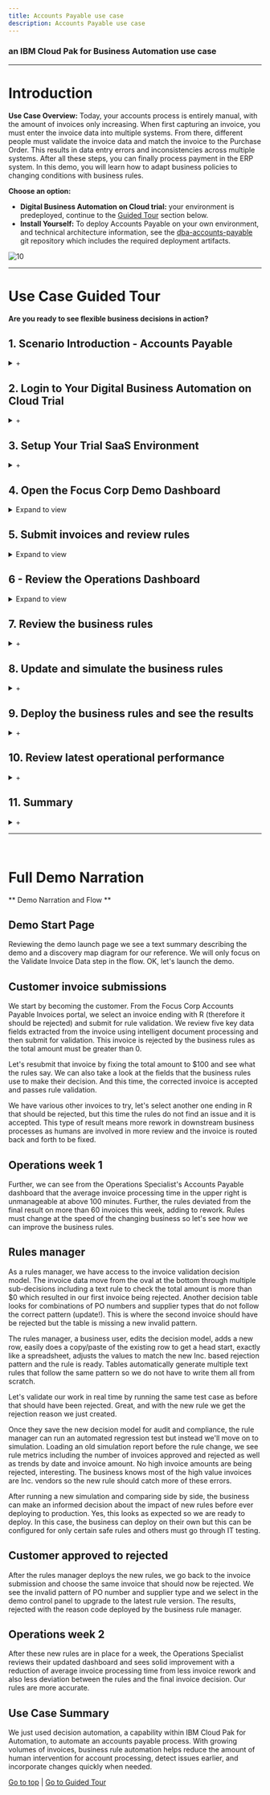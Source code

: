 ```yaml
---
title: Accounts Payable use case
description: Accounts Payable use case
---
```


### an IBM Cloud Pak for Business Automation use case

***

# Introduction

**Use Case Overview:** Today, your accounts process is entirely manual, with the amount of invoices only increasing. When first capturing an invoice, you must enter the invoice data into multiple systems. From there, different people must validate the invoice data and match the invoice to the Purchase Order. This results in data entry errors and inconsistencies across multiple systems. After all these steps, you can finally process payment in the ERP system. In this demo, you will learn how to adapt business policies to changing conditions with business rules.

**Choose an option:**

  * **Digital Business Automation on Cloud trial:** your environment is predeployed, continue to the [Guided Tour](#use-case-guided-tour) section below.
  * **Install Yourself:** To deploy Accounts Payable on your own environment, and technical architecture information, see the <a href="https://github.com/ibm-cloud-architecture/dba-accounts-payable.git" target="_blank">dba-accounts-payable</a> git repository which includes the required deployment artifacts.

 ![10](./images/Slide2.png)

***

# Use Case Guided Tour

**Are you ready to see flexible business decisions in action?**

## 1. Scenario Introduction - Accounts Payable
<details markdown="1">
<summary>+</summary>

<Row>
<Column colLg={5} colMd={5}>

**Demo Video**

<ArticleCard
    color="dark"
    title="Demo Video - Accounts Payable Invoice Validation"
    subTitle="In this demo, you will learn how to adapt business policies to changing conditions with business rules"
    href="http://ibm.biz/cp4ba-accounts-payable-video"
    actionIcon="arrowRight"
    color="dark"
    >

![](./images/accountsPayableThumbnail.png)

</ArticleCard>
</Column>
<Column colLg={7} colMd={7}>

**Demo Outline**

[Full Demo Narration](#full-demo-narration)

1. Use Case Overview
1. Focus Corp Demo Dashboard review
1. Customer persona

    1. Submit rejected invoice
    1. Turn on decision labels, fix $0 and submit approved
    1. Submit invoice that should be rejected, but is approved
1. Operations Specialist persona

    1. Week 1 dashboard
1. Rule Manager persona

    1. Decision model review
    1. Review $0 total amount text rule and Validate PO Against Supplier table
    1. Create new branch
    1. Add a new row in the table for IN / Inc scenario
    1. Validate
    1. Simulate rules and compare with original simulation report
    1. Deploy new version

1. Customer persona

    1. Turn on new rule version
    1. Same invoice is correctly rejected

1. Operations Specialist persona

    1. Week 2 dashboard

1. Use case review and value of decision services


</Column>
</Row>
<Row>
<Column colLg={4} colMd={4}>

**Discovery Map**

![1](./images/accountsPayableInvoiceValidation_map.png)

</Column>
<Column colLg={6} colMd={6}>
 </Column>
</Row>

[Go to top](#introduction) | [Go to Guided Tour](#use-case-guided-tour)

</details>

## 2. Login to Your Digital Business Automation on Cloud Trial
<details markdown="1">
<summary>+</summary>

Login to your Digital Business Automation on Cloud trial <a href="http://automationcloud.ibm.com" target="_blank">here</a> to access your portal.
<br/>
Don't have a trial yet? <a href="https://www.ibm.com/account/reg/us-en/signup?formid=urx-45706" target="_blank">Sign up</a> to get started or see the <a href="https://github.com/ibm-cloud-architecture/dba-accounts-payable.git" target="_blank">dba-accounts-payable</a> git repository to deploy on your own platform.

 ![10](./images/Slide3.png)

[Go to top](#introduction) | [Go to Guided Tour](#use-case-guided-tour)

</details>

## 3. Setup Your Trial SaaS Environment
<details markdown="1">
<summary>+</summary>


First time in your trial environment?  Here are some recommended setup steps to get the best experience!

**IMPORTANT - Assign Your Roles**

You will need to make sure you have the correct roles to use the environment.

1. Open the menu in the upper left.
1. Under **Administer subscriptions**, click **Access management**.
1. Locate or search for your user and ensure all environments (Development and so on) are activated.
1. Click the pencil icon on the right side of your user row and ensure at least the required roles are selected.
1. Optionally add all adinistrator roles as appropriate.

<Row>
<Column colLg={4} colMd={4}>

**Required Roles**

![2](./images/required-roles.png)
</Column>
<Column colLg={4} colMd={4}>

**All Administrator Roles**

![2](./images/all-admin-roles.png)

</Column>
</Row>

### Setup Decision Center Business Console Servers

You may need to setup new servers in the Decision Center Administation console to deploy and execute decisions.  For more information, please see <a href="https://www.ibm.com/support/pages/node/6410818" target="_blank">this page</a>.

### Setup your Process Portal

It is recommended to make the Focus Corp Demo Dashboard your default dashboard.

1. Log in to your **Process Portal** environment.
1. Under Dashboards click **Show more...** and click the icon next to **Focus Corp Demo Dashboard** and click the star icon.
1. Drag the right-side handle of that dashboard row to the top so this will load when you start Process Portal.

### Personalize your Process Portal

* Click the **Edit Profile** link in the upper left
* Add a picture
* Set notification settings as desired


[Go to top](#introduction) | [Go to Guided Tour](#use-case-guided-tour)

</details>

## 4. Open the Focus Corp Demo Dashboard
<details markdown="1">
<summary>Expand to view</summary>

1. Open the menu in the upper left
2. Select **Production** and then **Run**
3. Click the **Process Portal** tile
4. Wait for the portal to load in a new browser window/tab

 ![11](./images/Slide4.png)

5. On the left menu, under the **Dashboards**, click **Show more/less…**
6. Click **Focus Corp Demos Dashboard**
7. Wait for the dashboard to load on the right

 ![12](./images/Slide5.png)

Start by reviewing the available demos, they all represent an entry point to business automation so you can easily get started.

 ![13](./images/Slide6.png)


When ready, click the green **Accounts Payable** button to launch the demo.


[Go to top](#introduction) | [Go to Guided Tour](#use-case-guided-tour)

</details>

## 5. Submit invoices and review rules
<details markdown="1">
<summary>Expand to view</summary>

#### Be your customer!

<br/>
You are now a customer with an invoice to submit for payment and you want to make sure it is valid.  What do you experience?
As a customer, you want to be paid for your services on time and make sure you are doing your part to submit valid invoice data.  Clear and consistent business rules ensure you know what you need to do.

 ![13](./images/Slide8.png)


1. Check the tabs to learn more about the demo
    1. **Storyboard Outline**
    1. **Demo Discovery Map**

 ![13](./images/Slide9.png)

2. Navigate to the **Launch the Demo** tab and then click on the picture of the **Customer**

 ![13](./images/Slide10.png)

3. Use the drop down to select the first invoice ending in **101R**.

> NOTE: invoices ending in R should be rejected and A should be approved

 ![13](./images/Slide11.png)


4. Click **Validate Invoice** to see the results, the invoice is rejected
5. If you want, you can read the reason code and resubmit the invoice to fix the error
6. Choose to **Submit Another Invoice**
7. Select the invoice ending in **105R**
3. At the bottom, expand the **Demo Control Panel**
4. Turn on the decision labels to see which data is used to make the decision
5. Submit the invoice and see that it is not rejected as expected which leads to rework in downstream business processes

 ![13](./images/Slide12.png)


[Go to top](#introduction) | [Go to Guided Tour](#use-case-guided-tour)

</details>

## 6 - Review the Operations Dashboard
<details markdown="1">
<summary>Expand to view</summary>

<br/>
You are now a Focus Corp employee, first an Operations Specialist and later a Rule Manager.  Time to see how invoice validation works.


1. Navigate back to the Focus Corp Demos Dashboard browser window/tab
2. Click on **Week 1** under the picture of the **Operations Specialist**
3. Login to the **Insights Dashboard**

> NOTE: If this is your FIRST TIME, your password may not work; go back to the SaaS portal, mouse over your name in the upper right and click Set Password.  Once complete, come back and login to the Open Distro for Elasticsearch / Kibana.

 ![13](./images/Slide13.png)


4. Review the Week 1 dashboard metrics and note the following:
    1. Average invoice processing time is unmanageable at above 100 minutes
    1. The rules deviated from the final result on more than 60 invoices this week


 ![13](./images/Slide14.png)


[Go to top](#introduction) | [Go to Guided Tour](#use-case-guided-tour)

</details>

## 7. Review the business rules
<details markdown="1">
<summary>+</summary>


Continuing as the Focus Corp Rule Manager, how can you adapt your rules to reduce rework and process invoices faster with less exceptions?
<br/>
Rule Managers can adjust rules, validate and simulate the decision service and deploy quickly and easily.
1. Navigate back to the Focus Corp Demos Dashboard browser window/tab
2. Click the picture of the **Rule Manager**
3. Click **Validate Invoice** followed by **main** to open the decision model
4. Review the decision model, green ovals are input data and blue boxes are decisions, each with their own business logic leading to the **Final Result** decision


 ![13](./images/Slide15.png)


5. Click the blue **Validate PO against Supplier** decision node
6. On the left pane, scroll to the bottom and click to open the **Validate PO against Supplier** logic
7. Review the decision table and note there is no row addressing Inc. suppliers.


 ![13](./images/Slide16.png)


[Go to top](#introduction) | [Go to Guided Tour](#use-case-guided-tour)

</details>

## 8. Update and simulate the business rules
<details markdown="1">
<summary>+</summary>

1. At the upper left, click **Validate Invoice**
2. On the left, just above **main**, click the plus icon
3. Create a new branch name using a unique phrase such as your name, ensure **main** is the parent branch and click **Create**


 ![13](./images/Slide18.png)


4. On the upper right, click the pencil to edit the decision model
5. Open the same **Validate PO against Supplier** decision node and table
6. Right click on the row number for row 3 and select **Insert row** -> **Below**
7. Enter values in the new row 4 to look for **IN** when suppliers are **Inc** type as pictured

> NOTE: you can copy and paste cells as you would in a spreadsheet editor


 ![13](./images/Slide19.png)


8. On the upper right, Save and Close when done editing the rules


In the full lifecycle, a Rule Manager runs validations and test suites before deploying the rules, if you wish, explore by clicking Validate on the left side of the editor or selecting the Tests tab at the top to run the test suite provided.


9. Click the **Simulations** tab and **Simulations** sub tab
10. Place the mouse over the **Accounts Payable Simulation** and click the run icon on the right
11. After clicking **OK**, you will see the simulation running with a spinning status icon
12. Once a checkmark appears, place the mouse over the report name and click the compare icon on the right


 ![13](./images/Slide20.png)


13. Under **main**, select the simulation report that is furthest in the past
14. Click **Compare**


On the left are the results for the new rules and the right are the results for the original rules


15. Compare and notice some important differences:
    1. (pie chart) more invoices were rejected (the new rule rejects a new incorrect pattern)
    1. (orange bar chart) higher value invoices are rejected more


 ![13](./images/Slide21.png)


[Go to top](#introduction) | [Go to Guided Tour](#use-case-guided-tour)

</details>

## 9. Deploy the business rules and see the results
<details markdown="1">
<summary>+</summary>


1. On the upper left, to the right of **Validate Invoice**, click the name of the branch you created
2. Click the **Deployments** tab and **Configurations** sub tab
3. Place the mouse over **Validate Invoice Dev Deployment** and click the deploy icon on the right
4. Review the deployment details and click **Deploy**
5. Once a checkmark appears, click the name of the deployment report to open it and take note of the number under **New Version** at the bottom (such as **1.1**)

 ![13](./images/Slide22.png)

6. Navigate to the Customer’s browser window/tab or back to the **Focus Corp Demos Dashboard** browser window/tab and click on the picture of the **Customer**
7. Select the same invoice that was accepted earlier, ending in **105R**
8. At the bottom, expand the **Demo Control Panel** and activate the **Upgrade rules scenario**
9. In the **Your ruleset version** field that appears, enter the version you deployed (such as **1.1**)
10. Submit the invoice and confirm it is rejected with the reason code from your new rule table row

 ![13](./images/Slide23.png)


[Go to top](#introduction) | [Go to Guided Tour](#use-case-guided-tour)

</details>

## 10. Review latest operational performance
<details markdown="1">
<summary>+</summary>

1. Navigate back to the **Focus Corp Demos Dashboard** browser window/tab
2. Click on **Week 2** under the picture of the **Operations Specialist**
3. Review the dashboard metrics and note the following:
    1. Lower average invoice processing time below 100 minutes
    1. Less deviation from the final result per week

## The upgraded rules are reducing rework already!


 ![13](./images/Slide24.png)


[Go to top](#refund-request-automation) | [Go to Guided Tour](#use-case-guided-tour)

</details>

## 11. Summary
<details markdown="1">
<summary>+</summary>

We just used decision automation, a capability within IBM Cloud Pak for Automation, to automate an accounts payable process.  With growing volumes of invoices, business rule automation helps reduce the amount of human intervention for account processing, detect issues earlier, and incorporate changes quickly when needed.


[Go to top](#introduction) | [Go to Guided Tour](#use-case-guided-tour)

</details>

***

<br/>

# Full Demo Narration

** Demo Narration and Flow **

## Demo Start Page

Reviewing the demo launch page we see a text summary describing the demo and a discovery map diagram for our reference.  We will only focus on the Validate Invoice Data step in the flow.  OK, let's launch the demo.

## Customer invoice submissions

We start by becoming the customer.  From the Focus Corp Accounts Payable Invoices portal, we select an invoice ending with R (therefore it should be rejected) and submit for rule validation.  We review five key data fields extracted from the invoice using intelligent document processing and then submit for validation.  This invoice is rejected by the business rules as the total amount must be greater than 0.

Let's resubmit that invoice by fixing the total amount to $100 and see what the rules say.  We can also take a look at the fields that the business rules use to make their decision.  And this time, the corrected invoice is accepted and passes rule validation.

We have various other invoices to try, let's select another one ending in R that should be rejected, but this time the rules do not find an issue and it is accepted.  This type of result means more rework in downstream business processes as humans are involved in more review and the invoice is routed back and forth to be fixed.

## Operations week 1

Further, we can see from the Operations Specialist's Accounts Payable dashboard that the average invoice processing time in the upper right is unmanageable at above 100 minutes.  Further, the rules deviated from the final result on more than 60 invoices this week, adding to rework. Rules must change at the speed of the changing business so let's see how we can improve the business rules.

## Rules manager

As a rules manager, we have access to the invoice validation decision model. The invoice data move from the oval at the bottom through multiple sub-decisions including a text rule to check the total amount is more than $0 which resulted in our first invoice being rejected.  Another decision table looks for combinations of PO numbers and supplier types that do not follow the correct pattern (update!).  This is where the second invoice should have be rejected but the table is missing a new invalid pattern.

The rules manager, a business user, edits the decision model, adds a new row, easily does a copy/paste of the existing row to get a head start, exactly like a spreadsheet, adjusts the values to match the new Inc. based rejection pattern and the rule is ready.  Tables automatically generate multiple text rules that follow the same pattern so we do not have to write them all from scratch.

Let's validate our work in real time by running the same test case as before that should have been rejected.  Great, and with the new rule we get the rejection reason we just created.

Once they save the new decision model for audit and compliance, the rule manager can run an automated regression test but instead we'll move on to simulation.  Loading an old simulation report before the rule change, we see rule metrics including the number of invoices approved and rejected as well as trends by date and invoice amount.  No high invoice amounts are being rejected, interesting.  The business knows most of the high value invoices are Inc. vendors so the new rule should catch more of these errors.

After running a new simulation and comparing side by side, the business can make an informed decision about the impact of new rules before ever deploying to production.  Yes, this looks as expected so we are ready to deploy.  In this case, the business can deploy on their own but this can be configured for only certain safe rules and others must go through IT testing.

## Customer approved to rejected

After the rules manager deploys the new rules, we go back to the invoice submission and choose the same invoice that should now be rejected.  We see the invalid pattern of PO number and supplier type and we select in the demo control panel to upgrade to the latest rule version.  The results, rejected with the reason code deployed by the business rule manager.

## Operations week 2

After these new rules are in place for a week, the Operations Specialist reviews their updated dashboard and sees solid improvement with a reduction of average invoice processing time from less invoice rework and also less deviation between the rules and the final invoice decision.  Our rules are more accurate.

## Use Case Summary

We just used decision automation, a capability within IBM Cloud Pak for Automation, to automate an accounts payable process.  With growing volumes of invoices, business rule automation helps reduce the amount of human intervention for account processing, detect issues earlier, and incorporate changes quickly when needed.


[Go to top](#introduction) | [Go to Guided Tour](#use-case-guided-tour)
